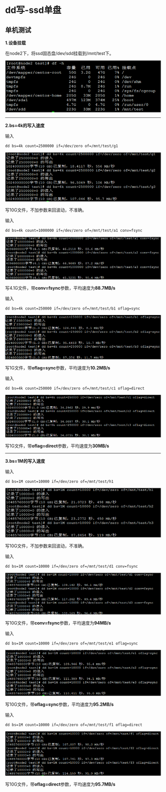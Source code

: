 # dd写-ssd单盘

## 单机测试

**1.设备挂载**

在node2下，将ssd固态盘/dev/sdd挂载到/mnt/test下。

![](../../pictures/Ceph/dd写-ssd单盘/1.png)

---

**2.bs=4k的写入速度**

输入

    dd bs=4k count=2500000 if=/dev/zero of=/mnt/test/g1

![](../../pictures/Ceph/dd写-ssd单盘/2.png)

写10G文件，不加参数来回波动，不准确。

输入

    dd bs=4k count=1000000 if=/dev/zero of=/mnt/test/a1 conv=fsync

![](../../pictures/Ceph/dd写-ssd单盘/3.png)

写4.1G文件，带**conv=fsync**参数，平均速度为**88.7MB/s**

输入

    dd bs=4k count=250000 if=/dev/zero of=/mnt/test/b1 oflag=sync

![](../../pictures/Ceph/dd写-ssd单盘/4.png)

写1G文件，带**oflag=sync**参数，平均速度为**10.2MB/s**

输入

    dd bs=4k count=250000 if=/dev/zero of=/mnt/test/c1 oflag=direct

![](../../pictures/Ceph/dd写-ssd单盘/5.png)

写1G文件，带**oflag=direct**参数，平均速度为**30MB/s**

---

**3.bs=1M的写入速度**

输入

    dd bs=1M count=10000 if=/dev/zero of=/mnt/test/h1

![](../../pictures/Ceph/dd写-ssd单盘/6.png)

写10G文件，不加参数来回波动，不准确。

输入

    dd bs=1M count=10000 if=/dev/zero of=/mnt/test/d1 conv=fsync

![](../../pictures/Ceph/dd写-ssd单盘/7.png)

写10G文件，带**conv=fsync**参数，平均速度为**94MB/s**

输入

    dd bs=1M count=10000 if=/dev/zero of=/mnt/test/e1 oflag=sync

![](../../pictures/Ceph/dd写-ssd单盘/8.png)

写10G文件，带**oflag=sync**参数，平均速度为**95.2MB/s**

输入

    dd bs=1M count=10000 if=/dev/zero of=/mnt/test/f1 oflag=direct

![](../../pictures/Ceph/dd写-ssd单盘/9.png)

写10G文件，带**oflag=direct**参数，平均速度为**95.7MB/s**


